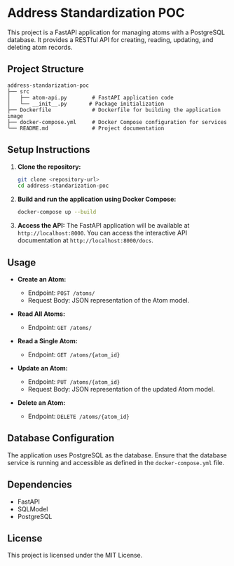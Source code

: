 # Address Standardization POC

This project is a FastAPI application for managing atoms with a PostgreSQL database. It provides a RESTful API for creating, reading, updating, and deleting atom records.

## Project Structure

```
address-standarization-poc
├── src
│   ├── atom-api.py        # FastAPI application code
│   └── __init__.py       # Package initialization
├── Dockerfile             # Dockerfile for building the application image
├── docker-compose.yml     # Docker Compose configuration for services
└── README.md              # Project documentation
```

## Setup Instructions

1. **Clone the repository:**
   ```bash
   git clone <repository-url>
   cd address-standarization-poc
   ```

2. **Build and run the application using Docker Compose:**
   ```bash
   docker-compose up --build
   ```

3. **Access the API:**
   The FastAPI application will be available at `http://localhost:8000`. You can access the interactive API documentation at `http://localhost:8000/docs`.

## Usage

- **Create an Atom:**
  - Endpoint: `POST /atoms/`
  - Request Body: JSON representation of the Atom model.

- **Read All Atoms:**
  - Endpoint: `GET /atoms/`

- **Read a Single Atom:**
  - Endpoint: `GET /atoms/{atom_id}`

- **Update an Atom:**
  - Endpoint: `PUT /atoms/{atom_id}`
  - Request Body: JSON representation of the updated Atom model.

- **Delete an Atom:**
  - Endpoint: `DELETE /atoms/{atom_id}`

## Database Configuration

The application uses PostgreSQL as the database. Ensure that the database service is running and accessible as defined in the `docker-compose.yml` file.

## Dependencies

- FastAPI
- SQLModel
- PostgreSQL

## License

This project is licensed under the MIT License.